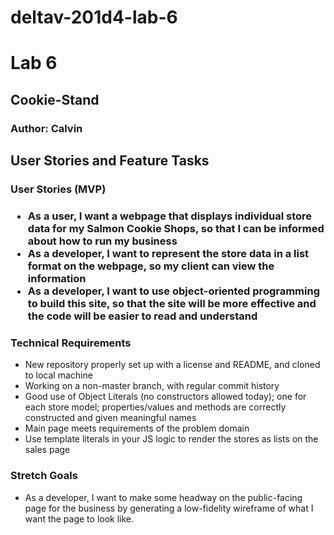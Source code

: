 # deltav-201d4-lab-6
<h1 id="lab-6">Lab 6</h1>

<h2 id="project-name">Cookie-Stand</h2>

<h3 id="author-studentgroup-name">Author: Calvin</h3>

<h2> User Stories and Feature Tasks</h2>
<h3>User Stories (MVP)<h3>
<ul>
<li>As a user, I want a webpage that displays individual store data for my Salmon Cookie Shops, so that I can be informed about how to run my business</li>
<li>As a developer, I want to represent the store data in a list format on the webpage, so my client can view the information</li>
<li>As a developer, I want to use object-oriented programming to build this site, so that the site will be more effective and the code will be easier to read and understand</li>
</ul>
<h3>Technical Requirements</h3>
<ul>
<li>New repository properly set up with a license and README, and cloned to local machine</li>
<li>Working on a non-master branch, with regular commit history</li>
<li>Good use of Object Literals (no constructors allowed today); one for each store model; properties/values and methods are correctly constructed and given meaningful names</li>
<li>Main page meets requirements of the problem domain</li>
<li>Use template literals in your JS logic to render the stores as lists on the sales page</li>
</ul>
<h3>Stretch Goals</h3>
<ul>
<li>As a developer, I want to make some headway on the public-facing page for the business by generating a low-fidelity wireframe of what I want the page to look like.</li>
</ul>
